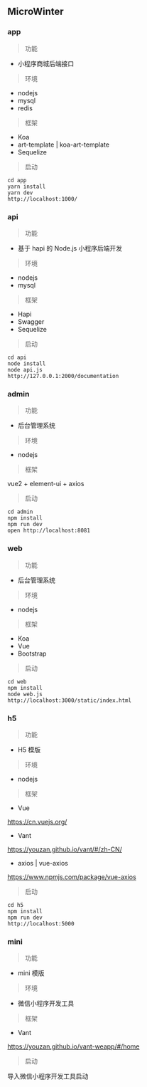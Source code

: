 ## MicroWinter


### app

>功能

- 小程序商城后端接口

>环境

- nodejs
- mysql
- redis

>框架

- Koa
- art-template | koa-art-template
- Sequelize

>启动

```shell
cd app
yarn install
yarn dev
http://localhost:1000/
```


### api

>功能

- 基于 hapi 的 Node.js 小程序后端开发

>环境

- nodejs
- mysql

>框架

- Hapi
- Swagger
- Sequelize

>启动

```shell
cd api
node install
node api.js
http://127.0.0.1:2000/documentation
```


### admin

>功能

- 后台管理系统

>环境

- nodejs

>框架

vue2 + element-ui + axios

>启动

```shell
cd admin
npm install
npm run dev
open http://localhost:8081
```


### web

>功能

- 后台管理系统

>环境

- nodejs

>框架

- Koa
- Vue
- Bootstrap

>启动

```shell
cd web
npm install
node web.js
http://localhost:3000/static/index.html
```


### h5

>功能

- H5 模版

>环境

- nodejs

>框架

- Vue

https://cn.vuejs.org/

- Vant

https://youzan.github.io/vant/#/zh-CN/

- axios | vue-axios

https://www.npmjs.com/package/vue-axios

>启动

```shell
cd h5
npm install
npm run dev
http://localhost:5000
```


### mini

>功能

- mini 模版

>环境

- 微信小程序开发工具

>框架

- Vant

https://youzan.github.io/vant-weapp/#/home

>启动

导入微信小程序开发工具启动

